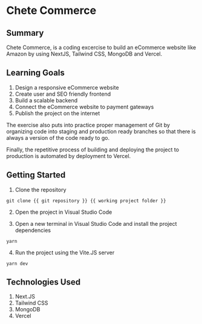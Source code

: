 # Chete Commerce

## Summary

Chete Commerce, is a coding excercise to build an eCommerce website like Amazon by using NextJS, Tailwind CSS, MongoDB and Vercel. 

## Learning Goals
1. Design a responsive eCommerce website
1. Create user and SEO friendly frontend
1. Build a scalable backend 
1. Connect the eCommerce website to payment gateways
1. Publish the project on the internet

The exercise also puts into practice proper management of Git by organizing code into staging and production ready branches so that there is always a version of the code ready to go.

Finally, the repetitive process of building and deploying the project to production is automated by deployment to Vercel.

## Getting Started

1. Clone the repository

```
git clone {{ git repository }} {{ working project folder }}
```

2. Open the project in Visual Studio Code

3. Open a new terminal in Visual Studio Code and install the project dependencies

```
yarn
```

4. Run the project using the Vite.JS server

```
yarn dev
```

## Technologies Used

1. Next.JS
1. Tailwind CSS
1. MongoDB
1. Vercel